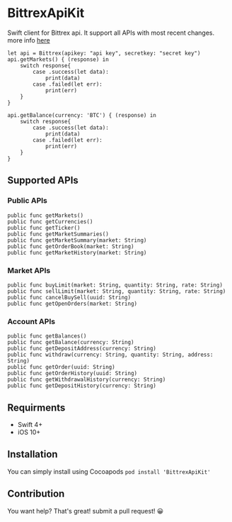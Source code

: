 # BittrexApiKit
Swift client for Bittrex api. It support all APIs with most recent changes. more info [here](https://www.bittrex.com/Home/Api)

```
let api = Bittrex(apikey: "api key", secretkey: "secret key")
api.getMarkets() { (response) in
    switch response{
        case .success(let data):
            print(data)
        case .failed(let err):
            print(err)
    }
}

api.getBalance(currency: 'BTC') { (response) in
    switch response{
        case .success(let data):
            print(data)
        case .failed(let err):
            print(err)
    }
}
```

## Supported APIs
### Public APIs
```
public func getMarkets()
public func getCurrencies()
public func getTicker()
public func getMarketSummaries()
public func getMarketSummary(market: String)
public func getOrderBook(market: String)
public func getMarketHistory(market: String)
```

### Market APIs
```
public func buyLimit(market: String, quantity: String, rate: String)
public func sellLimit(market: String, quantity: String, rate: String)
public func cancelBuySell(uuid: String)
public func getOpenOrders(market: String)
```

### Account APIs
```
public func getBalances()
public func getBalance(currency: String)
public func getDepositAddress(currency: String)
public func withdraw(currency: String, quantity: String, address: String)
public func getOrder(uuid: String)
public func getOrderHistory(uuid: String)
public func getWithdrawalHistory(currency: String)
public func getDepositHistory(currency: String)
```

## Requirments
- Swift 4+
- iOS 10+


## Installation
You can simply install using Cocoapods
```‍‍pod install 'BittrexApiKit'```

## Contribution
You want help? That's great!
submit a pull request! :grinning:



